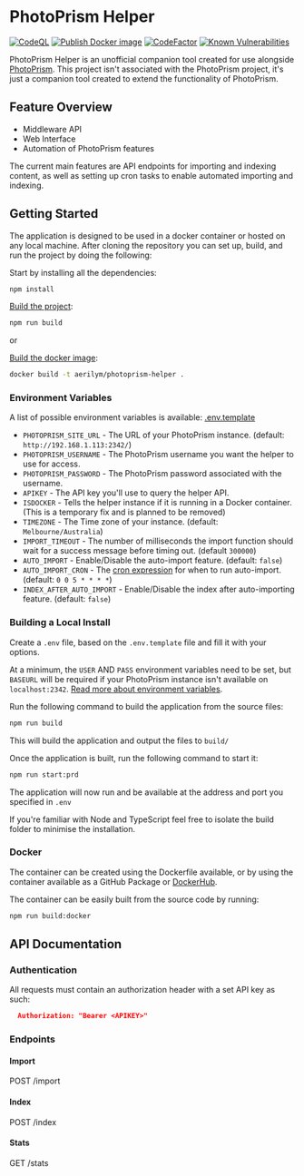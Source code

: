 # PhotoPrism Helper

[![CodeQL](https://github.com/Aerilym/photoprism-helper/actions/workflows/codeql-analysis.yml/badge.svg)](https://github.com/Aerilym/photoprism-helper/actions/workflows/codeql-analysis.yml)
[![Publish Docker image](https://github.com/Aerilym/photoprism-helper/actions/workflows/docker-image.yml/badge.svg)](https://github.com/Aerilym/photoprism-helper/actions/workflows/docker-image.yml)
[![CodeFactor](https://www.codefactor.io/repository/github/aerilym/photoprism-helper/badge)](https://www.codefactor.io/repository/github/aerilym/photoprism-helper)
[![Known Vulnerabilities](https://snyk.io/test/github/aerilym/photoprism-helper/badge.svg)](https://snyk.io/test/github/aerilym/photoprism-helper)

PhotoPrism Helper is an unofficial companion tool created for use alongside [PhotoPrism](https://www.github.com/photoprism/photoprism). This project isn't associated with the PhotoPrism project, it's just a companion tool created to extend the functionality of PhotoPrism.

## Feature Overview

- Middleware API
- Web Interface
- Automation of PhotoPrism features

The current main features are API endpoints for importing and indexing content, as well as setting up cron tasks to enable automated importing and indexing.

## Getting Started

The application is designed to be used in a docker container or hosted on any local machine. After cloning the repository you can set up, build, and run the project by doing the following:

Start by installing all the dependencies:

```bash
npm install
```

[Build the project](#building-a-local-install):

```bash
npm run build
```

or

[Build the docker image](#docker):

```bash
docker build -t aerilym/photoprism-helper .
```

### Environment Variables

A list of possible environment variables is available: [.env.template](.env.template)

- `PHOTOPRISM_SITE_URL` - The URL of your PhotoPrism instance. (default: `http://192.168.1.113:2342/`)
- `PHOTOPRISM_USERNAME` - The PhotoPrism username you want the helper to use for access.
- `PHOTOPRISM_PASSWORD` - The PhotoPrism password associated with the username.
- `APIKEY` - The API key you'll use to query the helper API.
- `ISDOCKER` - Tells the helper instance if it is running in a Docker container. (This is a temporary fix and is planned to be removed)
- `TIMEZONE` - The Time zone of your instance. (default: `Melbourne/Australia`)
- `IMPORT_TIMEOUT` - The number of milliseconds the import function should wait for a success message before timing out. (default `300000`)
- `AUTO_IMPORT` - Enable/Disable the auto-import feature. (default: `false`)
- `AUTO_IMPORT_CRON` - The [cron expression](https://www.npmjs.com/package/node-cron) for when to run auto-import. (default: `0 0 5 * * * *`)
- `INDEX_AFTER_AUTO_IMPORT` - Enable/Disable the index after auto-importing feature. (default: `false`)

### Building a Local Install

Create a `.env` file, based on the `.env.template` file and fill it with your options.

At a minimum, the `USER` AND `PASS` environment variables need to be set, but `BASEURL` will be required if your PhotoPrism instance isn't available on `localhost:2342`. [Read more about environment variables](#Environment-Variables).

Run the following command to build the application from the source files:

```bash
npm run build
```

This will build the application and output the files to `build/`

Once the application is built, run the following command to start it:

```bash
npm run start:prd
```

The application will now run and be available at the address and port you specified in `.env`

If you're familiar with Node and TypeScript feel free to isolate the build folder to minimise the installation.

### Docker

The container can be created using the Dockerfile available, or by using the container available as a GitHub Package or [DockerHub](https://hub.docker.com/repository/docker/aerilym/photoprism-helper/).

The container can be easily built from the source code by running:

```bash
npm run build:docker
```

## API Documentation

### Authentication

All requests must contain an authorization header with a set API key as such:

```json
  Authorization: "Bearer <APIKEY>"
```

### Endpoints

#### Import

POST /import

#### Index

POST /index

#### Stats

GET /stats
